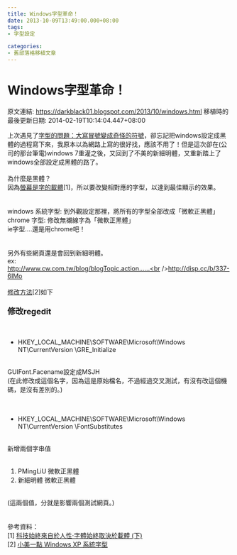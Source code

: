 ```yaml
---
title: Windows字型革命！
date: 2013-10-09T13:49:00.000+08:00
tags: 
- 字型設定

categories:
- 舊部落格移植文章
---
```


# Windows字型革命！

原文連結: https://darkblack01.blogspot.com/2013/10/windows.html
移植時的最後更新日期: 2014-02-19T10:14:04.447+08:00

上次遇見了<a href="http://darkblack01.blogspot.tw/2013/04/blog-post.html" target="_blank">字型的問題：大寫冒號變成奇怪的符號</a>，卻忘記把windows設定成黑體的過程寫下來，我原本以為網路上寫的很好找，應該不用了！但是這次卻在(公司的那台筆電)windows 7重灌之後，又回到了不美的新細明體，又重新踏上了windows全部設定成黑體的路了。<br /><br />為什麼是黑體？<br />因為<a href="http://blog.justfont.com/2012/11/%E5%AD%97%E9%AB%94%E5%A7%8B%E7%B5%82%E5%8F%96%E6%B1%BA%E6%96%BC%E8%BC%89%E9%AB%94-%E4%B8%8B/" target="_blank">螢幕是字的載體</a>[1]，所以要改變相對應的字型，以達到最佳顯示的效果。<br /><br /><br />windows 系統字型: 到外觀設定那裡，將所有的字型全部改成「微軟正黑體」<br />chrome 字型: 修改無襯線字為「微軟正黑體」<br />ie字型....還是用chrome吧！<br /><br /><br />另外有些網頁還是會回到新細明體。<br />ex:<br />http://www.cw.com.tw/blog/blogTopic.action......<br />http://disp.cc/b/337-6IMo<br /><br /><a href="http://blog.xuite.net/shutter/home/16081032-%E5%B0%8F%E7%BE%8E%E4%B8%80%E9%BB%9E+Windows+XP+%E7%B3%BB%E7%B5%B1%E5%AD%97%E5%9E%8B" target="_blank">修改方法</a>[2]如下<br /><h4><span style="font-size: large;">修改regedit</span></h4><br /><ul><li>HKEY_LOCAL_MACHINE\SOFTWARE\Microsoft\Windows NT\CurrentVersion \GRE_Initialize</li></ul><br />GUIFont.Facename設定成MSJH<br />(在此修改成這個名字，因為這是原始檔名，不過經過交叉測試，有沒有改這個機碼，是沒有差別的。)<br /><br /><br /><ul><li>HKEY_LOCAL_MACHINE\SOFTWARE\Microsoft\Windows NT\CurrentVersion \FontSubstitutes</li></ul><br />新增兩個字串值<br /><br /><ol><li>PMingLiU 微軟正黑體</li><li>新細明體 微軟正黑體</li></ol><br />(這兩個值，分就是影響兩個測試網頁。)<br /><br /><br />參考資料：<br />[1] <a href="http://blog.justfont.com/2012/11/%E5%AD%97%E9%AB%94%E5%A7%8B%E7%B5%82%E5%8F%96%E6%B1%BA%E6%96%BC%E8%BC%89%E9%AB%94-%E4%B8%8B/" target="_blank">科技始終來自於人性‧字體始終取決於載體 (下)</a><br />[2] <a href="http://blog.xuite.net/shutter/home/16081032-%E5%B0%8F%E7%BE%8E%E4%B8%80%E9%BB%9E+Windows+XP+%E7%B3%BB%E7%B5%B1%E5%AD%97%E5%9E%8B" target="_blank">小美一點 Windows XP 系統字型</a>
